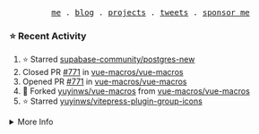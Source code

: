 <p align="center">
  <samp>
    <a href="https://yuy1n.io">me</a> .
    <a href="https://yuy1n.io/blog">blog</a> .
    <a href="https://yuy1n.io/projects">projects</a> .
    <a href="https://twitter.com/yuyinws">tweets</a> .
    <a href="https://afdian.com/a/yuyinws">sponsor me</a>
  </samp>
</p>



### ⭐️ Recent Activity
<!--RECENT_ACTIVITY:start-->
1. ⭐️ Starred [supabase-community/postgres-new](https://github.com/supabase-community/postgres-new)<br>
2. Closed PR [#771](https://github.com/vue-macros/vue-macros/pull/771) in [vue-macros/vue-macros](https://github.com/vue-macros/vue-macros)<br>
3. Opened PR [#771](https://github.com/vue-macros/vue-macros/pull/771) in [vue-macros/vue-macros](https://github.com/vue-macros/vue-macros)<br>
4. 🍴 Forked [yuyinws/vue-macros](https://github.com/yuyinws/vue-macros) from [vue-macros/vue-macros](https://github.com/vue-macros/vue-macros)<br>
5. ⭐️ Starred [yuyinws/vitepress-plugin-group-icons](https://github.com/yuyinws/vitepress-plugin-group-icons)<br>
<!--RECENT_ACTIVITY:end-->

<details>
  <summary>
  More Info
  </summary>

[![wakatime](https://wakatime.com/badge/user/51143705-a99d-4e70-b101-fd9e1cb44e71.svg)](https://wakatime.com/@51143705-a99d-4e70-b101-fd9e1cb44e71)

<img src="https://cdn.jsdelivr.net/gh/yuyinws/yuyinws/gitmand.svg" />
<br />
<img src="https://card.yuy1n.io/card/76561198340841543/dark,bg-game-1850570" />
<br />
<img src="https://cdn.jsdelivr.net/gh/yuyinws/yuyinws/github-metrics.svg" />
</details>

